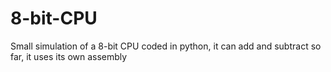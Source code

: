 # 8-bit-CPU
Small simulation of a 8-bit CPU coded in python, it can add and subtract so far, it uses its own assembly
